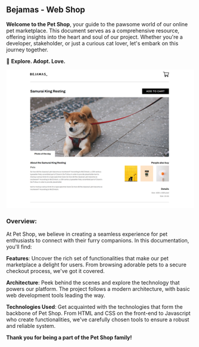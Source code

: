 ## Bejamas - Web Shop

**Welcome to the Pet Shop**, your guide to the pawsome world of our online pet marketplace. This document serves as a comprehensive resource, offering insights into the heart and soul of our project. Whether you're a developer, stakeholder, or just a curious cat lover, let's embark on this journey together.

🐾 **Explore. Adopt. Love.**

![alt text](./images/screen-grab.png)

### Overview:

At Pet Shop, we believe in creating a seamless experience for pet enthusiasts to connect with their furry companions. In this documentation, you'll find:

**Features**: Uncover the rich set of functionalities that make our pet marketplace a delight for users. From browsing adorable pets to a secure checkout process, we've got it covered.

**Architecture**: Peek behind the scenes and explore the technology that powers our platform. The project follows a modern  architecture, with basic web development tools leading the way.

**Technologies Used**: Get acquainted with the technologies that form the backbone of Pet Shop. From HTML and CSS on the front-end to Javascript who create functionalities, we've carefully chosen tools to ensure a robust and reliable system.

**Thank you for being a part of the Pet Shop family!**
